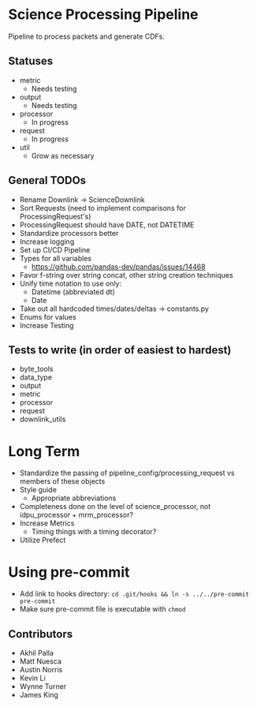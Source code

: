 # Science Processing Pipeline

Pipeline to process packets and generate CDFs.

## Statuses
- metric
  - Needs testing
- output
  - Needs testing
- processor
  - In progress
- request
  - In progress
- util
  - Grow as necessary

## General TODOs
- Rename Downlink -> ScienceDownlink
- Sort Requests (need to implement comparisons for ProcessingRequest's)
- ProcessingRequest should have DATE, not DATETIME
- Standardize processors better
- Increase logging
- Set up CI/CD Pipeline
- Types for all variables
  - https://github.com/pandas-dev/pandas/issues/14468
- Favor f-string over string concat, other string creation techniques
- Unify time notation to use only:
  - Datetime (abbreviated dt)
  - Date
- Take out all hardcoded times/dates/deltas -> constants.py
- Enums for values
- Increase Testing

## Tests to write (in order of easiest to hardest)
- byte_tools
- data_type
- output
- metric
- processor
- request
- downlink_utils

# Long Term
- Standardize the passing of pipeline_config/processing_request vs members of these objects
- Style guide
  - Appropriate abbreviations
- Completeness done on the level of science_processor, not idpu_processor + mrm_processor?
- Increase Metrics
  - Timing things with a timing decorator?
- Utilize Prefect

# Using pre-commit
- Add link to hooks directory: `cd .git/hooks && ln -s ../../pre-commit pre-commit`
- Make sure pre-commit file is executable with `chmod`

## Contributors
- Akhil Palla
- Matt Nuesca
- Austin Norris
- Kevin Li
- Wynne Turner
- James King

